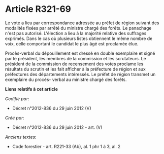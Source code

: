 # Article R321-69

Le vote a lieu par correspondance adressée au préfet de région suivant des modalités fixées par arrêté du ministre chargé des
forêts. Le panachage n'est pas autorisé. L'élection a lieu à la majorité relative des suffrages exprimés. Dans le cas où
plusieurs listes obtiennent le même nombre de voix, celle comportant le candidat le plus âgé est proclamée élue.

Procès-verbal du dépouillement est dressé en double exemplaire et signé par le président, les membres de la commission et les
scrutateurs. Le président de la commission de recensement des votes proclame les résultats du scrutin et les fait afficher à
la préfecture de région et aux préfectures des départements intéressés. Le préfet de région transmet un exemplaire du procès-
verbal au ministre chargé des forêts.

**Liens relatifs à cet article**

_Codifié par_:

  - Décret n°2012-836 du 29 juin 2012 (V)

_Créé par_:

  - Décret n°2012-836 du 29 juin 2012 - art. (V)

_Anciens textes_:

  - Code forestier - art. R221-33 (Ab), al. 1 phr 1 à 3, al. 2
